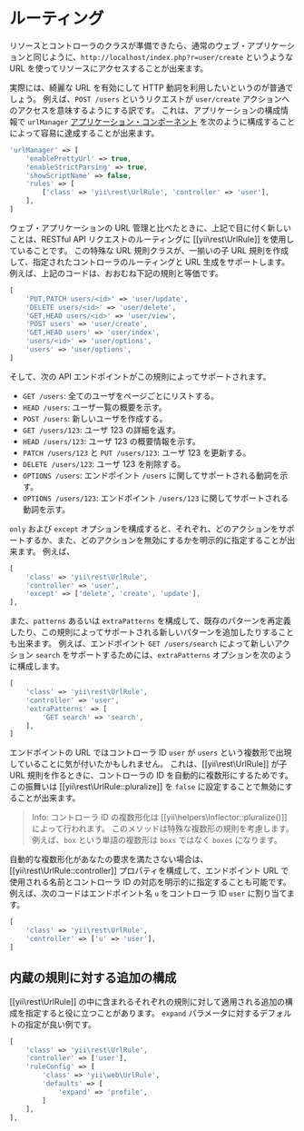 ルーティング
============

リソースとコントローラのクラスが準備できたら、通常のウェブ・アプリケーションと同じように、`http://localhost/index.php?r=user/create` というような URL を使ってリソースにアクセスすることが出来ます。

実際には、綺麗な URL を有効にして HTTP 動詞を利用したいというのが普通でしょう。
例えば、`POST /users` というリクエストが `user/create` アクションへのアクセスを意味するようにする訳です。
これは、アプリケーションの構成情報で `urlManager` [アプリケーション・コンポーネント](structure-application-components.md) を次のように構成することによって容易に達成することが出来ます。

```php
'urlManager' => [
    'enablePrettyUrl' => true,
    'enableStrictParsing' => true,
    'showScriptName' => false,
    'rules' => [
        ['class' => 'yii\rest\UrlRule', 'controller' => 'user'],
    ],
]
```

ウェブ・アプリケーションの URL 管理と比べたときに、上記で目に付く新しいことは、RESTful API リクエストのルーティングに [[yii\rest\UrlRule]] を使用していることです。
この特殊な URL 規則クラスが、一揃いの子 URL 規則を作成して、指定されたコントローラのルーティングと URL 生成をサポートします。
例えば、上記のコードは、おおむね下記の規則と等価です。

```php
[
    'PUT,PATCH users/<id>' => 'user/update',
    'DELETE users/<id>' => 'user/delete',
    'GET,HEAD users/<id>' => 'user/view',
    'POST users' => 'user/create',
    'GET,HEAD users' => 'user/index',
    'users/<id>' => 'user/options',
    'users' => 'user/options',
]
```

そして、次の API エンドポイントがこの規則によってサポートされます。

* `GET /users`: 全てのユーザをページごとにリストする。
* `HEAD /users`: ユーザ一覧の概要を示す。
* `POST /users`: 新しいユーザを作成する。
* `GET /users/123`: ユーザ 123 の詳細を返す。
* `HEAD /users/123`: ユーザ 123 の概要情報を示す。
* `PATCH /users/123` と `PUT /users/123`: ユーザ 123 を更新する。
* `DELETE /users/123`: ユーザ 123 を削除する。
* `OPTIONS /users`: エンドポイント `/users` に関してサポートされる動詞を示す。
* `OPTIONS /users/123`: エンドポイント `/users/123` に関してサポートされる動詞を示す。

`only` および `except` オプションを構成すると、それぞれ、どのアクションをサポートするか、また、どのアクションを無効にするかを明示的に指定することが出来ます。
例えば、

```php
[
    'class' => 'yii\rest\UrlRule',
    'controller' => 'user',
    'except' => ['delete', 'create', 'update'],
],
```

また、`patterns` あるいは `extraPatterns` を構成して、既存のパターンを再定義したり、この規則によってサポートされる新しいパターンを追加したりすることも出来ます。
例えば、エンドポイント `GET /users/search` によって新しいアクション `search` をサポートするためには、`extraPatterns` オプションを次のように構成します。

```php
[
    'class' => 'yii\rest\UrlRule',
    'controller' => 'user',
    'extraPatterns' => [
        'GET search' => 'search',
    ],
]
```

エンドポイントの URL ではコントローラ ID `user` が `users` という複数形で出現していることに気が付いたかもしれません。
これは、[[yii\rest\UrlRule]] が子 URL 規則を作るときに、コントローラの ID を自動的に複数形にするためです。
この振舞いは [[yii\rest\UrlRule::pluralize]] を `false` に設定することで無効にすることが出来ます。

> Info: コントローラ ID の複数形化は [[yii\helpers\Inflector::pluralize()]] によって行われます。
  このメソッドは特殊な複数形の規則を考慮します。
  例えば、`box` という単語の複数形は `boxs` ではなく `boxes` になります。

自動的な複数形化があなたの要求を満たさない場合は、[[yii\rest\UrlRule::controller]] プロパティを構成して、エンドポイント URL で使用される名前とコントローラ ID の対応を明示的に指定することも可能です。
例えば、次のコードはエンドポイント名 `u` をコントローラ ID `user` に割り当てます。
 
```php
[
    'class' => 'yii\rest\UrlRule',
    'controller' => ['u' => 'user'],
]
```

## 内蔵の規則に対する追加の構成

[[yii\rest\UrlRule]] の中に含まれるそれぞれの規則に対して適用される追加の構成を指定すると役に立つことがあります。
`expand` パラメータに対するデフォルトの指定が良い例です。

```php
[
    'class' => 'yii\rest\UrlRule',
    'controller' => ['user'],
    'ruleConfig' => [
        'class' => 'yii\web\UrlRule',
        'defaults' => [
            'expand' => 'profile',
        ]
    ],
],
```
